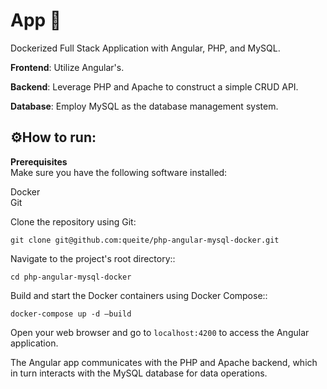 # App 🐳

Dockerized Full Stack Application with Angular, PHP, and MySQL.

**Frontend**: Utilize Angular's.

**Backend**: Leverage PHP and Apache to construct a simple CRUD API.

**Database**: Employ MySQL as the database management system.

## ⚙️How to run:

**Prerequisites**<br>
Make sure you have the following software installed:

Docker<br>
Git

Clone the repository using Git:
```
git clone git@github.com:queite/php-angular-mysql-docker.git
```
Navigate to the project's root directory::
```
cd php-angular-mysql-docker
```
Build and start the Docker containers using Docker Compose::
```
docker-compose up -d –build
```
Open your web browser and go to `localhost:4200` to access the Angular application. <br>

The Angular app communicates with the PHP and Apache backend, which in turn interacts with the MySQL database for data operations.
